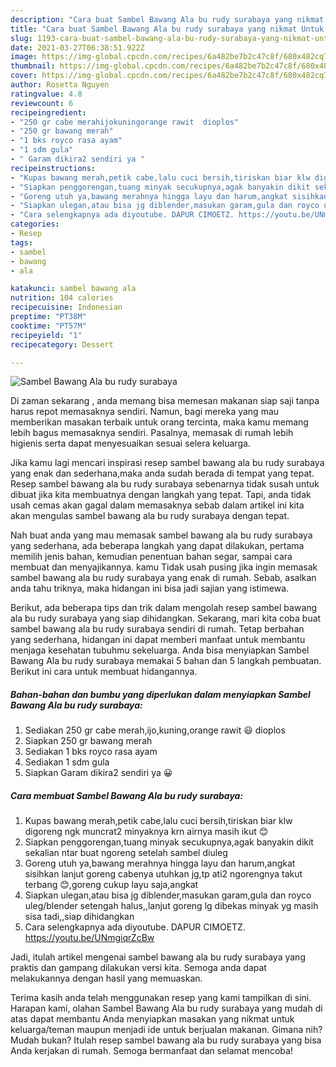 ```yaml
---
description: "Cara buat Sambel Bawang Ala bu rudy surabaya yang nikmat Untuk Jualan"
title: "Cara buat Sambel Bawang Ala bu rudy surabaya yang nikmat Untuk Jualan"
slug: 1193-cara-buat-sambel-bawang-ala-bu-rudy-surabaya-yang-nikmat-untuk-jualan
date: 2021-03-27T06:38:51.922Z
image: https://img-global.cpcdn.com/recipes/6a482be7b2c47c8f/680x482cq70/sambel-bawang-ala-bu-rudy-surabaya-foto-resep-utama.jpg
thumbnail: https://img-global.cpcdn.com/recipes/6a482be7b2c47c8f/680x482cq70/sambel-bawang-ala-bu-rudy-surabaya-foto-resep-utama.jpg
cover: https://img-global.cpcdn.com/recipes/6a482be7b2c47c8f/680x482cq70/sambel-bawang-ala-bu-rudy-surabaya-foto-resep-utama.jpg
author: Rosetta Nguyen
ratingvalue: 4.8
reviewcount: 6
recipeingredient:
- "250 gr cabe merahijokuningorange rawit  dioplos"
- "250 gr bawang merah"
- "1 bks royco rasa ayam"
- "1 sdm gula"
- " Garam dikira2 sendiri ya "
recipeinstructions:
- "Kupas bawang merah,petik cabe,lalu cuci bersih,tiriskan biar klw digoreng ngk muncrat2 minyaknya krn airnya masih ikut 😊"
- "Siapkan penggorengan,tuang minyak secukupnya,agak banyakin dikit sekalian ntar buat ngoreng setelah sambel diuleg"
- "Goreng utuh ya,bawang merahnya hingga layu dan harum,angkat sisihkan lanjut goreng cabenya utuhkan jg,tp ati2 ngorengnya takut terbang 😊,goreng cukup layu saja,angkat"
- "Siapkan ulegan,atau bisa jg diblender,masukan garam,gula dan royco uleg/blender setengah halus,,lanjut goreng lg dibekas minyak yg masih sisa tadi,,siap dihidangkan"
- "Cara selengkapnya ada diyoutube. DAPUR CIMOETZ. https://youtu.be/UNmgiqrZcBw"
categories:
- Resep
tags:
- sambel
- bawang
- ala

katakunci: sambel bawang ala 
nutrition: 104 calories
recipecuisine: Indonesian
preptime: "PT38M"
cooktime: "PT57M"
recipeyield: "1"
recipecategory: Dessert

---
```



![Sambel Bawang Ala bu rudy surabaya](https://img-global.cpcdn.com/recipes/6a482be7b2c47c8f/680x482cq70/sambel-bawang-ala-bu-rudy-surabaya-foto-resep-utama.jpg)

Di zaman  sekarang , anda memang bisa memesan makanan siap saji tanpa harus repot memasaknya sendiri. Namun, bagi mereka yang mau memberikan masakan terbaik untuk orang tercinta, maka kamu memang lebih bagus memasaknya sendiri. Pasalnya, memasak di rumah lebih higienis serta dapat menyesuaikan sesuai selera keluarga.

Jika kamu lagi mencari inspirasi resep sambel bawang ala bu rudy surabaya yang enak dan sederhana,maka anda sudah berada di tempat yang tepat. Resep sambel bawang ala bu rudy surabaya  sebenarnya tidak susah untuk dibuat jika kita membuatnya dengan langkah yang tepat. Tapi, anda tidak usah cemas akan gagal dalam memasaknya 
sebab dalam artikel ini kita akan mengulas sambel bawang ala bu rudy surabaya dengan tepat.  



Nah buat anda yang mau memasak sambel bawang ala bu rudy surabaya yang sederhana, ada beberapa langkah yang dapat dilakukan, pertama memilih jenis bahan, kemudian penentuan bahan segar, sampai cara membuat dan menyajikannya. kamu Tidak usah pusing jika ingin memasak sambel bawang ala bu rudy surabaya yang enak di rumah. Sebab, asalkan anda  tahu triknya, maka hidangan ini bisa jadi sajian yang istimewa.

Berikut, ada beberapa tips dan trik dalam mengolah resep sambel bawang ala bu rudy surabaya yang siap dihidangkan. Sekarang, mari kita coba buat sambel bawang ala bu rudy surabaya sendiri di rumah. Tetap berbahan yang sederhana, hidangan ini dapat memberi manfaat untuk membantu menjaga kesehatan tubuhmu sekeluarga. Anda bisa menyiapkan Sambel Bawang Ala bu rudy surabaya memakai 5 bahan dan 5 langkah pembuatan. Berikut ini cara untuk membuat hidangannya.

<!--inarticleads1-->

##### Bahan-bahan dan bumbu yang diperlukan dalam menyiapkan Sambel Bawang Ala bu rudy surabaya:

1. Sediakan 250 gr cabe merah,ijo,kuning,orange rawit 😃 dioplos
1. Siapkan 250 gr bawang merah
1. Sediakan 1 bks royco rasa ayam
1. Sediakan 1 sdm gula
1. Siapkan  Garam dikira2 sendiri ya 😀




<!--inarticleads2-->

##### Cara membuat Sambel Bawang Ala bu rudy surabaya:

1. Kupas bawang merah,petik cabe,lalu cuci bersih,tiriskan biar klw digoreng ngk muncrat2 minyaknya krn airnya masih ikut 😊
1. Siapkan penggorengan,tuang minyak secukupnya,agak banyakin dikit sekalian ntar buat ngoreng setelah sambel diuleg
1. Goreng utuh ya,bawang merahnya hingga layu dan harum,angkat sisihkan lanjut goreng cabenya utuhkan jg,tp ati2 ngorengnya takut terbang 😊,goreng cukup layu saja,angkat
1. Siapkan ulegan,atau bisa jg diblender,masukan garam,gula dan royco uleg/blender setengah halus,,lanjut goreng lg dibekas minyak yg masih sisa tadi,,siap dihidangkan
1. Cara selengkapnya ada diyoutube. DAPUR CIMOETZ. https://youtu.be/UNmgiqrZcBw




Jadi, itulah artikel mengenai  sambel bawang ala bu rudy surabaya  yang praktis dan gampang dilakukan versi kita. Semoga anda dapat melakukannya dengan hasil yang memuaskan. 

Terima kasih anda telah menggunakan resep yang kami tampilkan di sini. Harapan kami, olahan  Sambel Bawang Ala bu rudy surabaya yang mudah di atas dapat membantu Anda menyiapkan masakan yang nikmat untuk keluarga/teman maupun menjadi ide untuk berjualan makanan. Gimana nih? Mudah bukan? Itulah resep sambel bawang ala bu rudy surabaya yang bisa Anda kerjakan di rumah. Semoga bermanfaat dan selamat mencoba!

